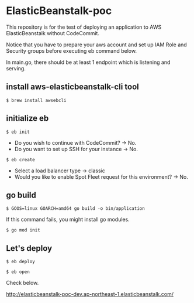 # ElasticBeanstalk-poc

This repository is for the test of deploying an application to AWS ElasticBeanstalk without CodeCommit.

Notice that you have to prepare your aws account and set up IAM Role and Security groups before executing eb command below.

In main.go, there should be at least 1 endpoint which is listening and serving.

## install aws-elasticbeanstalk-cli tool

```
$ brew install awsebcli
```

## initialize eb

```
$ eb init
```

- Do you wish to continue with CodeCommit? -> No.
- Do you want to set up SSH for your instance -> No.

```
$ eb create
```

- Select a load balancer type -> classic
- Would you like to enable Spot Fleet request for this environment? -> No.

## go build

```
$ GOOS=linux GOARCH=amd64 go build -o bin/application
```

If this command fails, you might install go modules.

```
$ go mod init
```

## Let's deploy

```
$ eb deploy
```

```
$ eb open
```

Check below.

http://elasticbeanstalk-poc-dev.ap-northeast-1.elasticbeanstalk.com/
